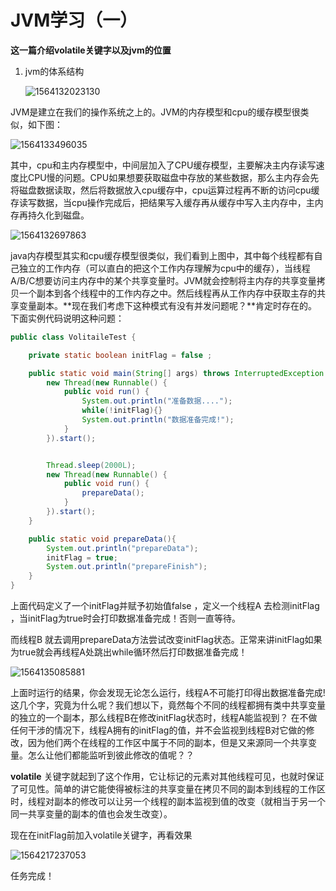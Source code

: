 # JVM学习（一）

**这一篇介绍volatile关键字以及jvm的位置**

1. jvm的体系结构

   ![1564132023130](C:\Users\86137\AppData\Roaming\Typora\typora-user-images\1564132023130.png)

JVM是建立在我们的操作系统之上的。JVM的内存模型和cpu的缓存模型很类似，如下图：

![1564133496035](C:\Users\86137\AppData\Roaming\Typora\typora-user-images\1564133496035.png)



其中，cpu和主内存模型中，中间层加入了CPU缓存模型，主要解决主内存读写速度比CPU慢的问题。CPU如果想要获取磁盘中存放的某些数据，那么主内存会先将磁盘数据读取，然后将数据放入cpu缓存中，cpu运算过程再不断的访问cpu缓存读写数据，当cpu操作完成后，把结果写入缓存再从缓存中写入主内存中，主内存再持久化到磁盘。

![1564132697863](C:\Users\86137\AppData\Roaming\Typora\typora-user-images\1564132697863.png)

java内存模型其实和cpu缓存模型很类似，我们看到上图中，其中每个线程都有自己独立的工作内存（可以直白的把这个工作内存理解为cpu中的缓存），当线程A/B/C想要访问主内存中的某个共享变量时。JVM就会控制将主内存的共享变量拷贝一个副本到各个线程中的工作内存之中。然后线程再从工作内存中获取主存的共享变量副本。**现在我们考虑下这种模式有没有并发问题呢？**肯定时存在的。下面实例代码说明这种问题：

```java
public class VolitaileTest {

    private static boolean initFlag = false ;

    public static void main(String[] args) throws InterruptedException {
        new Thread(new Runnable() {
            public void run() {
                System.out.println("准备数据....");
                while(!initFlag){}
                System.out.println("数据准备完成!");
            }
        }).start();


        Thread.sleep(2000L);
        new Thread(new Runnable() {
            public void run() {
                prepareData();
            }
        }).start();
    }

    public static void prepareData(){
        System.out.println("prepareData");
        initFlag = true;
        System.out.println("prepareFinish");
    }
}

```

上面代码定义了一个initFlag并赋予初始值false ，定义一个线程A 去检测initFlag ，当initFlag为true时会打印数据准备完成！否则一直等待。

而线程B 就去调用prepareData方法尝试改变initFlag状态。正常来讲initFlag如果为true就会再线程A处跳出while循环然后打印数据准备完成！

![1564135085881](C:\Users\86137\AppData\Roaming\Typora\typora-user-images\1564135085881.png)

上面时运行的结果，你会发现无论怎么运行，线程A不可能打印得出数据准备完成!这几个字，究竟为什么呢？我们想以下，竟然每个不同的线程都拥有类中共享变量的独立的一个副本，那么线程B在修改initFlag状态时，线程A能监视到？ 在不做任何干涉的情况下，线程A拥有的initFlag的值，并不会监视到线程B对它做的修改，因为他们两个在线程的工作区中属于不同的副本，但是又来源同一个共享变量。怎么让他们都能监听到彼此修改的值呢？？

**volatile** 关键字就起到了这个作用，它让标记的元素对其他线程可见，也就时保证了可见性。简单的讲它能使得被标注的共享变量在拷贝不同的副本到线程的工作区时，线程对副本的修改可以让另一个线程的副本监视到值的改变（就相当于另一个同一共享变量的副本的值也会发生改变）。

现在在initFlag前加入volatile关键字，再看效果

![1564217237053](C:\Users\86137\AppData\Roaming\Typora\typora-user-images\1564217237053.png)

任务完成！

